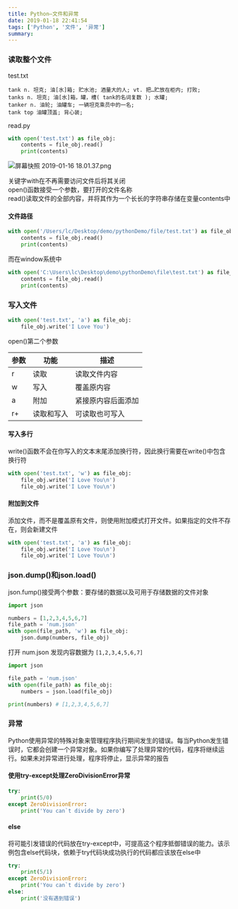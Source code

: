 ```yaml
---
title: Python—文件和异常
date: 2019-01-18 22:41:54
tags: ['Python', '文件', '异常']
summary:
---
```

### 读取整个文件
test.txt
```
tank n. 坦克; 油[水]箱; 贮水池; 酒量大的人; vt. 把…贮放在柜内; 打败;
tanks n. 坦克; 油[水]箱，罐，槽( tank的名词复数 ); 水罐;
tanker n. 油轮; 油罐车; 一辆坦克乘员中的一名;
tank top 油罐顶盖; 背心装;
```

read.py
```python
with open('test.txt') as file_obj:
    contents = file_obj.read()
    print(contents)
```

![屏幕快照 2019-01-16 18.01.37.png](https://cdn.nlark.com/yuque/0/2019/png/115449/1547632927992-918f5168-1a43-4e6b-9829-981c83dacf9a.png#align=left&display=inline&height=93&linkTarget=_blank&name=%E5%B1%8F%E5%B9%95%E5%BF%AB%E7%85%A7%202019-01-16%2018.01.37.png&originHeight=93&originWidth=556&size=88298&width=556)

关键字with在不再需要访问文件后将其关闭<br />open()函数接受一个参数，要打开的文件名称<br />read()读取文件的全部内容，并将其作为一个长长的字符串存储在变量contents中

#### 文件路径
```python
with open('/Users/lc/Desktop/demo/pythonDemo/file/test.txt') as file_obj:
    contents = file_obj.read()
    print(contents)
```

而在window系统中
```python
with open('C:\Users\lc\Desktop\demo\pythonDemo\file\test.txt') as file_obj:
    contents = file_obj.read()
    print(contents)
```

### 写入文件
```python
with open('test.txt', 'a') as file_obj:
    file_obj.write('I Love You')
```

open()第二个参数

| 参数 | 功能 | 描述 |
| --- | --- | --- |
| r | 读取 | 读取文件内容 |
| w | 写入 | 覆盖原内容 |
| a | 附加 | 紧接原内容后面添加 |
| r+ | 读取和写入 | 可读取也可写入 |

#### 写入多行
write()函数不会在你写入的文本末尾添加换行符，因此换行需要在write()中包含换行符
```python
with open('test.txt', 'w') as file_obj:
    file_obj.write('I Love You\n')
    file_obj.write('I Love You\n')
```

#### 附加到文件
添加文件，而不是覆盖原有文件，则使用附加模式打开文件。如果指定的文件不存在，则会新建文件
```python
with open('test.txt', 'a') as file_obj:
    file_obj.write('I Love You\n')
    file_obj.write('I Love You\n')
```

### json.dump()和json.load()
json.fump()接受两个参数：要存储的数据以及可用于存储数据的文件对象
```python
import json

numbers = [1,2,3,4,5,6,7]
file_path = 'num.json'
with open(file_path, 'w') as file_obj:
    json.dump(numbers, file_obj)
```

打开 num.json 发现内容数据为 `[1,2,3,4,5,6,7]`

```python
import json

file_path = 'num.json'
with open(file_path) as file_obj:
    numbers = json.load(file_obj)

print(numbers) # [1,2,3,4,5,6,7]
```

### 异常
Python使用异常的特殊对象来管理程序执行期间发生的错误。每当Python发生错误时，它都会创建一个异常对象。如果你编写了处理异常的代码，程序将继续运行。如果未对异常进行处理，程序将停止，显示异常的报告

#### 使用try-except处理ZeroDivisionError异常
```python
try:
    print(5/0)
except ZeroDivisionError:
    print('You can`t divide by zero')
```

#### else
将可能引发错误的代码放在try-except中，可提高这个程序抵御错误的能力。该示例包含else代码块，依赖于try代码块成功执行的代码都应该放在else中
```python
try:
    print(5/1)
except ZeroDivisionError:
    print('You can`t divide by zero')
else:
    print('没有遇到错误')
```